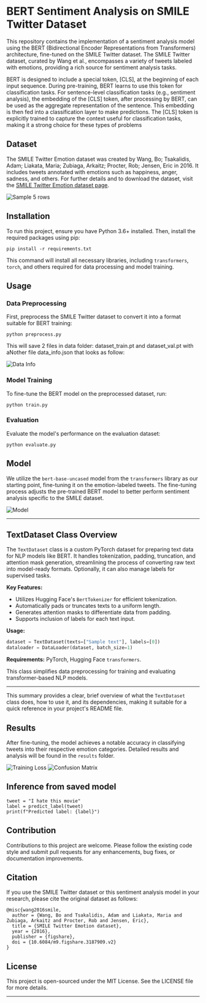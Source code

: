 

# BERT Sentiment Analysis on SMILE Twitter Dataset

This repository contains the implementation of a sentiment analysis model using the BERT (Bidirectional Encoder Representations from Transformers) architecture, fine-tuned on the SMILE Twitter dataset. The SMILE Twitter dataset, curated by Wang et al., encompasses a variety of tweets labeled with emotions, providing a rich source for sentiment analysis tasks.


BERT is designed to include a special token, [CLS], at the beginning of each input sequence. During pre-training, BERT learns to use this token for classification tasks.
For sentence-level classification tasks (e.g., sentiment analysis), the embedding of the [CLS] token, after processing by BERT, can be used as the aggregate representation of the sentence. This embedding is then fed into a classification layer to make predictions.
The [CLS] token is explicitly trained to capture the context useful for classification tasks, making it a strong choice for these types of problems


## Dataset

The SMILE Twitter Emotion dataset was created by Wang, Bo; Tsakalidis, Adam; Liakata, Maria; Zubiaga, Arkaitz; Procter, Rob; Jensen, Eric in 2016. It includes tweets annotated with emotions such as happiness, anger, sadness, and others. For further details and to download the dataset, visit the [SMILE Twitter Emotion dataset page](https://doi.org/10.6084/m9.figshare.3187909.v2).

![Sample 5 rows](figs/sample_data.png)

## Installation

To run this project, ensure you have Python 3.6+ installed. Then, install the required packages using pip:

```
pip install -r requirements.txt
```

This command will install all necessary libraries, including `transformers`, `torch`, and others required for data processing and model training.

## Usage

### Data Preprocessing

First, preprocess the SMILE Twitter dataset to convert it into a format suitable for BERT training:

```
python preprocess.py 
```
This will save 2 files in data folder:   dataset_train.pt and dataset_val.pt with aNother file data_info.json that looks as follow:

![Data Info](figs/data_info.png)

### Model Training

To fine-tune the BERT model on the preprocessed dataset, run:

```
python train.py 
```

### Evaluation

Evaluate the model's performance on the evaluation  dataset:

```
python evaluate.py 
```

## Model

We utilize the `bert-base-uncased` model from the `transformers` library as our starting point, fine-tuning it on the emotion-labeled tweets. The fine-tuning process adjusts the pre-trained BERT model to better perform sentiment analysis specific to the SMILE dataset.

![Model](figs/model.png)



---

## TextDataset Class Overview

The `TextDataset` class is a custom PyTorch dataset for preparing text data for NLP models like BERT. It handles tokenization, padding, truncation, and attention mask generation, streamlining the process of converting raw text into model-ready formats. Optionally, it can also manage labels for supervised tasks.

**Key Features:**
- Utilizes Hugging Face's `BertTokenizer` for efficient tokenization.
- Automatically pads or truncates texts to a uniform length.
- Generates attention masks to differentiate data from padding.
- Supports inclusion of labels for each text input.

**Usage:**

```python
dataset = TextDataset(texts=["Sample text"], labels=[0])
dataloader = DataLoader(dataset, batch_size=1)
```

**Requirements:** PyTorch, Hugging Face `transformers`.

This class simplifies data preprocessing for training and evaluating transformer-based NLP models.

--- 

This summary provides a clear, brief overview of what the `TextDataset` class does, how to use it, and its dependencies, making it suitable for a quick reference in your project's README file.

## Results

After fine-tuning, the model achieves a notable accuracy in classifying tweets into their respective emotion categories. Detailed results and analysis will be found in the `results` folder.

![Training Loss](figs/Training_Loss.png)
![Confusion Matrix](figs/confusion_matrix.png)

##  Inference from saved model

```
tweet = "I hate this movie"
label = predict_label(tweet)
print(f"Predicted label: {label}")
```

## Contribution

Contributions to this project are welcome. Please follow the existing code style and submit pull requests for any enhancements, bug fixes, or documentation improvements.

## Citation

If you use the SMILE Twitter dataset or this sentiment analysis model in your research, please cite the original dataset as follows:

```
@misc{wang2016smile,
  author = {Wang, Bo and Tsakalidis, Adam and Liakata, Maria and Zubiaga, Arkaitz and Procter, Rob and Jensen, Eric},
  title = {SMILE Twitter Emotion dataset},
  year = {2016},
  publisher = {figshare},
  doi = {10.6084/m9.figshare.3187909.v2}
}
```

## License

This project is open-sourced under the MIT License. See the LICENSE file for more details.

---


